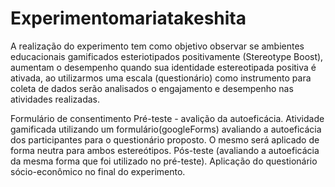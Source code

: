 # Experimentomariatakeshita
 
A realização do experimento tem como objetivo observar se ambientes educacionais gamificados esteriotipados positivamente (Stereotype Boost), aumentam o desempenho quando sua identidade estereotipada positiva é ativada, ao utilizarmos uma escala (questionário) como instrumento para coleta de dados  serão  analisados o engajamento e desempenho nas atividades realizadas.

Formulário de consentimento
Pré-teste  - avalição da autoeficácia.
Atividade gamificada utilizando um formulário(googleForms) avaliando a autoeficácia dos participantes para o  questionário proposto. O mesmo será aplicado de forma  neutra para ambos estereótipos.
Pós-teste (avaliando a autoeficácia  da mesma forma que foi utilizado no pré-teste).
Aplicação do questionário sócio-econômico no final do experimento.
